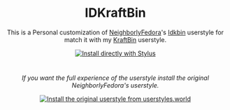 <h1 align="center">
 IDKraftBin
</h1>
<p align="center">
This is a Personal customization of <a href="https://userstyles.world/user/NeighborlyFedora">NeighborlyFedora</a>'s  <a href="https://userstyles.world/style/10478/idkbin">Idkbin</a> userstyle for match it with my <a href="https://github.com/ThakshilaDamsak/KraftBin">KraftBin</a> userstyle.
</p>
<p align="center">
  <a href="https://raw.githubusercontent.com/ThakshilaDamsak/IDKraftBin/main/IDKraftBin.user.style?token=GHSAT0AAAAAACFIHFHCKPX73GYUOEB3MXZWZGQNR7Q">
    <img alt="Install directly with Stylus" src="https://img.shields.io/badge/Install%20directly%20with-Stylus-00adad.svg"/>
  </a>
  </p>

#
<p align="center">
<i>
If you want the full experience of the userstyle install the original NeighborlyFedora's userstyle.
</i>
 </p>
<p align="center">
    <a href="https://userstyles.world/style/10478/idkbin">
    <img alt="Install the original userstyle from userstyles.world" src="https://img.shields.io/badge/Install%20the%20original%20userstyle%20from-userstyles.world-00adad.svg"/>
  </a>
  </p>
